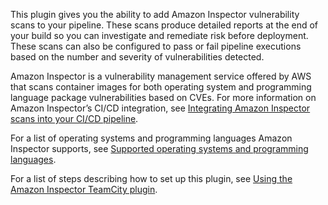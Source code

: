 This plugin gives you the ability to add Amazon Inspector vulnerability scans to your pipeline. These scans produce detailed reports at the end of your build so you can investigate and remediate risk before deployment. These scans can also be configured to pass or fail pipeline executions based on the number and severity of vulnerabilities detected.

Amazon Inspector is a vulnerability management service offered by AWS that scans container images for both operating system and programming language package vulnerabilities based on CVEs. For more information on Amazon Inspector’s CI/CD integration, see [Integrating Amazon Inspector scans into your CI/CD pipeline](https://docs.aws.amazon.com/inspector/latest/user/scanning-cicd.html).

For a list of operating systems and programming languages Amazon Inspector supports, see [Supported operating systems and programming languages](https://docs.aws.amazon.com/inspector/latest/user/supported.html).

For a list of steps describing how to set up this plugin, see [Using the Amazon Inspector TeamCity plugin](https://docs.aws.amazon.com/inspector/latest/user/cicd-teamcity.html).